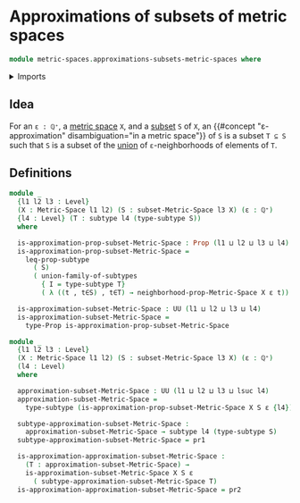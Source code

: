 # Approximations of subsets of metric spaces

```agda
module metric-spaces.approximations-subsets-metric-spaces where
```

<details><summary>Imports</summary>

```agda
open import elementary-number-theory.positive-rational-numbers

open import foundation.dependent-pair-types
open import foundation.propositions
open import foundation.subtypes
open import foundation.unions-subtypes
open import foundation.universe-levels

open import metric-spaces.metric-spaces
open import metric-spaces.subspaces-metric-spaces
```

</details>

## Idea

For an `ε : ℚ⁺`, a [metric space](metric-spaces.metric-spaces.md) `X`, and a
[subset](foundation.subtypes.md) `S` of `X`, an
{{#concept "ε-approximation" disambiguation="in a metric space"}} of `S` is a
subset `T ⊆ S` such that `S` is a subset of the
[union](foundation.union-subtypes.md) of `ε`-neighborhoods of elements of `T`.

## Definitions

```agda
module _
  {l1 l2 l3 : Level}
  (X : Metric-Space l1 l2) (S : subset-Metric-Space l3 X) (ε : ℚ⁺)
  {l4 : Level} (T : subtype l4 (type-subtype S))
  where

  is-approximation-prop-subset-Metric-Space : Prop (l1 ⊔ l2 ⊔ l3 ⊔ l4)
  is-approximation-prop-subset-Metric-Space =
    leq-prop-subtype
      ( S)
      ( union-family-of-subtypes
        { I = type-subtype T}
        ( λ ((t , t∈S) , t∈T) → neighborhood-prop-Metric-Space X ε t))

  is-approximation-subset-Metric-Space : UU (l1 ⊔ l2 ⊔ l3 ⊔ l4)
  is-approximation-subset-Metric-Space =
    type-Prop is-approximation-prop-subset-Metric-Space

module _
  {l1 l2 l3 : Level}
  (X : Metric-Space l1 l2) (S : subset-Metric-Space l3 X) (ε : ℚ⁺)
  (l4 : Level)
  where

  approximation-subset-Metric-Space : UU (l1 ⊔ l2 ⊔ l3 ⊔ lsuc l4)
  approximation-subset-Metric-Space =
    type-subtype (is-approximation-prop-subset-Metric-Space X S ε {l4})

  subtype-approximation-subset-Metric-Space :
    approximation-subset-Metric-Space → subtype l4 (type-subtype S)
  subtype-approximation-subset-Metric-Space = pr1

  is-approximation-approximation-subset-Metric-Space :
    (T : approximation-subset-Metric-Space) →
    is-approximation-subset-Metric-Space X S ε
      ( subtype-approximation-subset-Metric-Space T)
  is-approximation-approximation-subset-Metric-Space = pr2
```
